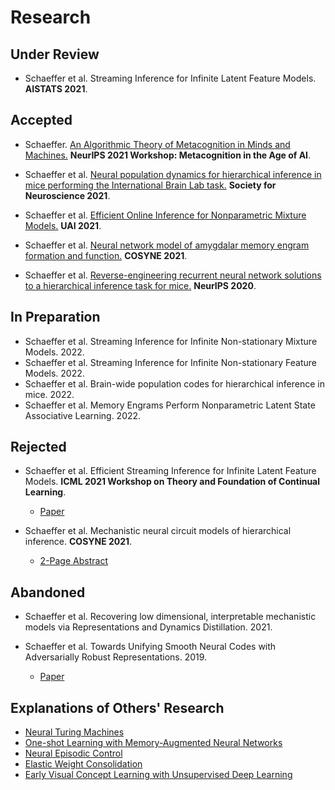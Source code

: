 # Research

## Under Review
- Schaeffer et al. Streaming Inference for Infinite Latent Feature Models. **AISTATS 2021**.



## Accepted

- Schaeffer. [An Algorithmic Theory of Metacognition in Minds and Machines.](research/2021_neurips_workshop_metacognition/main.html) 
  **NeurIPS 2021 Workshop: Metacognition in the Age of AI**.

- Schaeffer et al. [Neural population dynamics for hierarchical inference in mice performing 
the International Brain Lab task.](research/2021_sfn_ibl/main.html)
  **Society for Neuroscience 2021**.
  
- Schaeffer et al. [Efficient Online Inference for Nonparametric Mixture Models.](research/2021_uai_streaming_crp/main.html) **UAI 2021**.

- Schaeffer et al. [Neural network model of amygdalar memory engram formation 
  and function.](research/2021_cosyne_amygdalar_engram/main.html) **COSYNE 2021**.

- Schaeffer et al. [Reverse-engineering recurrent neural network solutions to a hierarchical inference task for 
  mice.](research/2020_neurips_reverse_engineering/main.html) **NeurIPS 2020**.

## In Preparation

- Schaeffer et al. Streaming Inference for Infinite Non-stationary Mixture Models. 2022.
- Schaeffer et al. Streaming Inference for Infinite Non-stationary Feature Models. 2022.
- Schaeffer et al. Brain-wide population codes for hierarchical inference in mice. 2022.
- Schaeffer et al. Memory Engrams Perform Nonparametric Latent State Associative Learning. 2022.
  

## Rejected

- Schaeffer et al. Efficient
  Streaming Inference for Infinite Latent Feature Models. **ICML 2021 Workshop on Theory
  and Foundation of Continual Learning**.
  - [Paper](research/2021_icml_streaming_ibp/paper.pdf)

- Schaeffer et al.
  Mechanistic neural circuit models of hierarchical inference. **COSYNE 2021**.
  - [2-Page Abstract](research/2021_cosyne_ibl_rnn/abstract.pdf) 

## Abandoned

- Schaeffer et al. Recovering low dimensional, interpretable mechanistic models
  via Representations and Dynamics Distillation. 2021.

- Schaeffer et al. Towards Unifying Smooth 
  Neural Codes with Adversarially Robust Representations. 2019.
  - [Paper](research/2019_am226_smooth_neural_codes/paper.pdf)


## Explanations of Others' Research
- [Neural Turing Machines](research/neural_turing_machine/main.html)
- [One-shot Learning with Memory-Augmented Neural Networks](research/one_shot_learning_with_memory_augmented_nn/main.html)
- [Neural Episodic Control](research/neural_episodic_control/main.html)
- [Elastic Weight Consolidation](research/elastic_weight_consolidation/main.html)
- [Early Visual Concept Learning with Unsupervised Deep Learning](research/early_visual_concept_learning/main.html)
